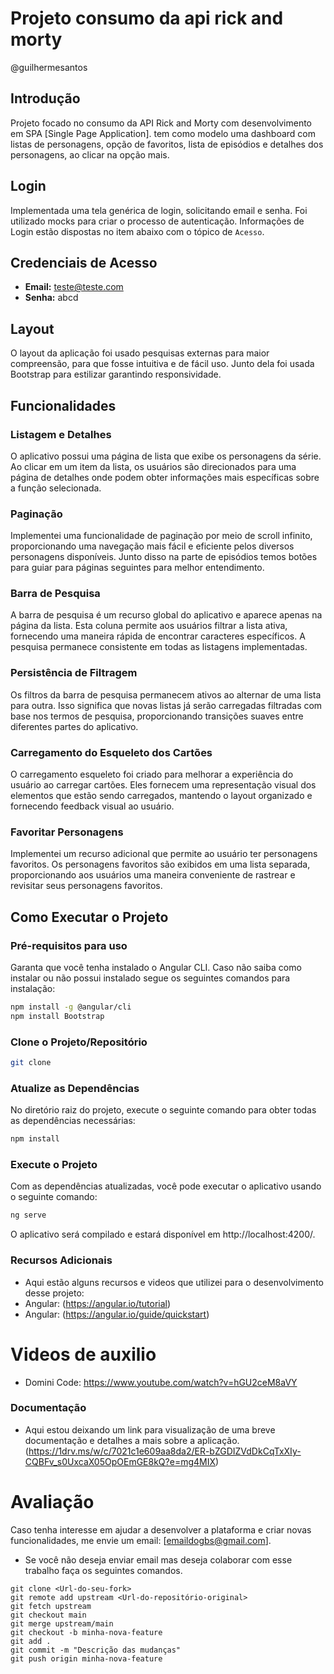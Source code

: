 # Projeto consumo da api rick and morty
@guilhermesantos
## Introdução
Projeto focado no consumo da API Rick and Morty com desenvolvimento em SPA [Single Page Application]. tem como modelo uma dashboard com listas de personagens, opção de favoritos, lista de episódios e detalhes dos personagens, ao clicar na opção mais.

## Login
Implementada uma tela genérica de login, solicitando email e senha. Foi utilizado mocks para criar o processo de autenticação.
Informações de Login estão dispostas no item abaixo com o tópico de ```Acesso```.



## Credenciais de Acesso
- **Email:** teste@teste.com
- **Senha:** abcd

## Layout
O layout da aplicação foi usado pesquisas externas para maior compreensão, para que fosse intuitiva e de fácil uso. Junto dela foi usada Bootstrap para estilizar garantindo responsividade.
## Funcionalidades


### Listagem e Detalhes
O aplicativo possui uma página de lista que exibe os personagens da série. Ao clicar em um item da lista, os usuários são direcionados para uma página de detalhes onde podem obter informações mais específicas sobre a função selecionada.

### Paginação
Implementei uma funcionalidade de paginação por meio de scroll infinito, proporcionando uma navegação mais fácil e eficiente pelos diversos personagens disponíveis.
Junto disso na parte de episódios temos botões para guiar para páginas seguintes para melhor entendimento.


### Barra de Pesquisa
A barra de pesquisa é um recurso global do aplicativo e aparece apenas na página da lista. Esta coluna permite aos usuários filtrar a lista ativa, fornecendo uma maneira rápida de encontrar caracteres específicos. A pesquisa permanece consistente em todas as listagens implementadas.

### Persistência de Filtragem
Os filtros da barra de pesquisa permanecem ativos ao alternar de uma lista para outra. Isso significa que novas listas já serão carregadas filtradas com base nos termos de pesquisa, proporcionando transições suaves entre diferentes partes do aplicativo.

### Carregamento do Esqueleto dos Cartões
O carregamento esqueleto foi criado para melhorar a experiência do usuário ao carregar cartões. Eles fornecem uma representação visual dos elementos que estão sendo carregados, mantendo o layout organizado e fornecendo feedback visual ao usuário.


### Favoritar Personagens
Implementei um recurso adicional que permite ao usuário ter personagens favoritos. Os personagens favoritos são exibidos em uma lista separada, proporcionando aos usuários uma maneira conveniente de rastrear e revisitar seus personagens favoritos.

## Como Executar o Projeto

### Pré-requisitos para uso
Garanta que você tenha instalado o Angular CLI. Caso não saiba como instalar ou não possui instalado segue os seguintes comandos para instalação:

```bash
npm install -g @angular/cli
npm install Bootstrap
```

### Clone o Projeto/Repositório
```bash
git clone 
```

### Atualize as Dependências
No diretório raiz do projeto, execute o seguinte comando para obter todas as dependências necessárias:

```bash
npm install
```

### Execute o Projeto
Com as dependências atualizadas, você pode executar o aplicativo usando o seguinte comando:

```bash
ng serve
```
O aplicativo será compilado e estará disponível em http://localhost:4200/.

### Recursos Adicionais 

- Aqui estão alguns recursos e videos que utilizei para o desenvolvimento desse projeto:
- Angular: (https://angular.io/tutorial) 
- Angular: (https://angular.io/guide/quickstart)
# Videos de auxilio
- Domini Code: https://www.youtube.com/watch?v=hGU2ceM8aVY

### Documentação
- Aqui estou deixando um link para visualização de uma breve documentação e detalhes a mais sobre a aplicação.
(https://1drv.ms/w/c/7021c1e609aa8da2/ER-bZGDIZVdDkCqTxXIy-CQBFv_s0UxcaX05OpOEmGE8kQ?e=mg4MIX)


# Avaliação
Caso tenha interesse em ajudar a desenvolver a plataforma e criar novas funcionalidades, me envie um email: [emaildogbs@gmail.com].

- Se você não deseja enviar email mas deseja colaborar com esse trabalho faça os seguintes comandos.

```
git clone <Url-do-seu-fork>
git remote add upstream <Url-do-repositório-original>
git fetch upstream
git checkout main
git merge upstream/main
git checkout -b minha-nova-feature
git add .
git commit -m "Descrição das mudanças"
git push origin minha-nova-feature
```


